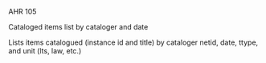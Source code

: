 AHR 105

Cataloged items list by cataloger and date

Lists items catalogued (instance id and title) by cataloger netid, date, ttype, and unit (lts, law, etc.)
